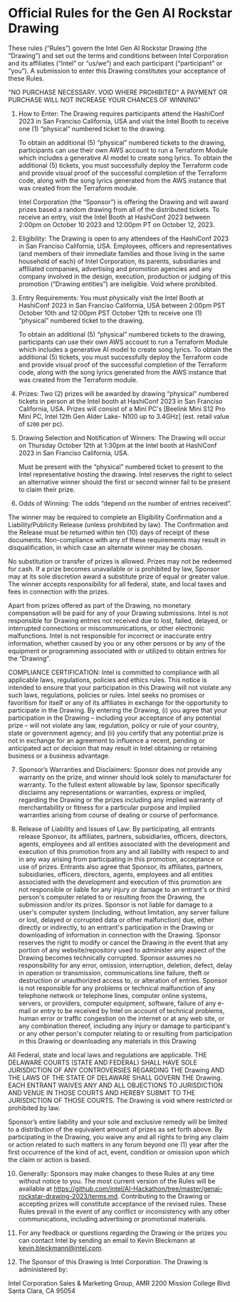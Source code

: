 # Official Rules for the Gen AI Rockstar Drawing 

These rules (“Rules”) govern the Intel Gen AI Rockstar Drawing (the “Drawing”) and set out the terms and conditions between Intel Corporation and its affiliates (“Intel” or “us/we”) and each participant (“participant” or “you”).  A submission to enter this Drawing constitutes your acceptance of these Rules.

"NO PURCHASE NECESSARY.  VOID WHERE PROHIBITED" A PAYMENT OR PURCHASE WILL NOT INCREASE YOUR CHANCES OF WINNING"

1.	How to Enter: The Drawing requires participants attend the HashiConf 2023 in San Franciso California, USA and visit the Intel Booth to receive one (1) “physical” numbered ticket to the drawing.  

    To obtain an additional (5) “physical” numbered tickets to the drawing, participants can use their own AWS account to run a Terraform Module which includes a generative AI model to create song lyrics.  To obtain the additional (5) tickets, you must successfully deploy the Terraform code and provide visual proof of the successful completion of the Terraform code, along with the song lyrics generated from the AWS instance that was created from the Terraform module.

    Intel Corporation (the “Sponsor”) is offering the Drawing and will award prizes based a random drawing from all of the distributed tickets.  To receive an entry, visit the Intel Booth at HashiConf 2023 between 2:00pm on October 10 2023 and 12:00pm PT on October 12, 2023.


2.	Eligibility: The Drawing is open to any attendees of the HashiConf 2023 in San Franciso California, USA. Employees, officers and representatives (and members of their immediate families and those living in the same household of each) of Intel Corporation, its parents, subsidiaries and affiliated companies, advertising and promotion agencies and any company involved in the design, execution, production or judging of this promotion (“Drawing entities”) are ineligible. Void where prohibited.


3.	Entry Requirements: You must physically visit the Intel Booth at HashiConf 2023 in San Franciso California, USA between 2:00pm PST  October 10th and 12:00pm PST October 12th to receive one (1) “physical” numbered ticket to the drawing. 

    To obtain an additional (5) “physical” numbered tickets to the drawing, participants can use their own AWS account to run a Terraform Module which includes a generative AI model to create song lyrics.  To obtain the additional (5) tickets, you must successfully deploy the Terraform code and provide visual proof of the successful completion of the Terraform code, along with the song lyrics generated from the AWS instance that was created from the Terraform module.

4.	Prizes: Two (2) prizes will be awarded by drawing “physical” numbered tickets in person at the Intel booth at HashiConf 2023 in San Franciso California, USA.  Prizes will consist of a Mini PC's [Beelink Mini S12 Pro Mini PC, Intel 12th Gen Alder Lake- N100 up to 3.4GHz] (est. retail value of `$200` per pc).

5. Drawing Selection and Notification of Winners: The Drawing will occur on Thursday October 12th at 1:30pm at the Intel booth at HashiConf 2023 in San Franciso California, USA.  

    Must be present with the “physical” numbered ticket to present to the Intel representative hosting the drawing.  Intel reserves the right to select an alternative winner should the first or second winner fail to be present to claim their prize.

6. Odds of Winning: The odds “depend on the number of entries received”.

The winner may be required to complete an Eligibility Confirmation and a Liability/Publicity Release (unless prohibited by law). The Confirmation and the Release must be returned within ten (10) days of receipt of these documents.  Non-compliance with any of these requirements may result in disqualification, in which case an alternate winner may be chosen.

No substitution or transfer of prizes is allowed.  Prizes may not be redeemed for cash.  If a prize becomes unavailable or is prohibited by law, Sponsor may at its sole discretion award a substitute prize of equal or greater value. The winner accepts responsibility for all federal, state, and local taxes and fees in connection with the prizes.  

Apart from prizes offered as part of the Drawing, no monetary compensation will be paid for any of your Drawing submissions. Intel is not responsible for Drawing entries not received due to lost, failed, delayed, or interrupted connections or miscommunications, or other electronic malfunctions. Intel is not responsible for incorrect or inaccurate entry information, whether caused by you or any other persons or by any of the equipment or programming associated with or utilized to obtain entries for the “Drawing”.

COMPLIANCE CERTIFICATION: 
Intel is committed to compliance with all applicable laws, regulations, policies and ethics rules. This notice is intended to ensure that your participation in this Drawing will not violate any such laws, regulations, policies or rules. Intel seeks no promises or favoritism for itself or any of its affiliates in exchange for the opportunity to participate in the Drawing.  By entering the Drawing, (i) you agree that your participation in the Drawing – including your acceptance of any potential prize – will not violate any law, regulation, policy or rule of your country, state or government agency; and (ii) you certify that any potential prize is not in exchange for an agreement to influence a recent, pending or anticipated act or decision that may result in Intel obtaining or retaining business or a business advantage.

7.	Sponsor’s Warranties and Disclaimers:  Sponsor does not provide any warranty on the prize, and winner should look solely to manufacturer for warranty. To the fullest extent allowable by law, Sponsor specifically disclaims any representations or warranties, express or implied, regarding the Drawing or the prizes including any implied warranty of merchantability or fitness for a particular purpose and implied warranties arising from course of dealing or course of performance.

8.	Release of Liability and Issues of Law: By participating, all entrants release Sponsor, its affiliates, partners, subsidiaries, officers, directors, agents, employees and all entities associated with the development and execution of this promotion from any and all liability with respect to and in any way arising from participating in this promotion, acceptance or use of prizes.   Entrants also agree that Sponsor, its affiliates, partners, subsidiaries, officers, directors, agents, employees and all entities associated with the development and execution of this promotion are not responsible or liable for any injury or damage to an entrant's or third person's computer related to or resulting from the Drawing, the submission and/or its prizes.   Sponsor is not liable for damage to a user's computer system (including, without limitation, any server failure or lost, delayed or corrupted data or other malfunction) due, either directly or indirectly, to an entrant's participation in the Drawing or downloading of information in connection with the Drawing.  Sponsor reserves the right to modify or cancel the Drawing in the event that any portion of any website/repository used to administer any aspect of the Drawing becomes technically corrupted.
Sponsor assumes no responsibility for any error, omission, interruption, deletion, defect, delay in operation or transmission, communications line failure, theft or destruction or unauthorized access to, or alteration of entries. Sponsor is not responsible for any problems or technical malfunction of any telephone network or telephone lines, computer online systems, servers, or providers, computer equipment, software, failure of any e-mail or entry to be received by Intel on account of technical problems, human error or traffic congestion on the internet or at any web site, or any combination thereof, including any injury or damage to participant's or any other person's computer relating to or resulting from participation in this Drawing or downloading any materials in this Drawing

All Federal, state and local laws and regulations are applicable. THE DELAWARE COURTS (STATE AND FEDERAL) SHALL HAVE SOLE JURISDICTION OF ANY CONTROVERSIES REGARDING THE Drawing AND THE LAWS OF THE STATE OF DELAWARE SHALL GOVERN THE Drawing.   EACH ENTRANT WAIVES ANY AND ALL OBJECTIONS TO JURISDICTION AND VENUE IN THOSE COURTS AND HEREBY SUBMIT TO THE JURISDICTION OF THOSE COURTS.  The Drawing is void where restricted or prohibited by law.

Sponsor’s entire liability and your sole and exclusive remedy will be limited to a distribution of the equivalent amount of prizes as set forth above. By participating in the Drawing, you waive any and all rights to bring any claim or action related to such matters in any forum beyond one (1) year after the first occurrence of the kind of act, event, condition or omission upon which the claim or action is based.


10.	Generally:  Sponsors may make changes to these Rules at any time without notice to you. The most current version of the Rules will be available at https://github.com/intel/AI-Hackathon/tree/master/genai-rockstar-drawing-2023/terms.md. Contributing to the Drawing or accepting prizes will constitute acceptance of the revised rules.  These Rules prevail in the event of any conflict or inconsistency with any other communications, including advertising or promotional materials.
11.	For any feedback or questions regarding the Drawing or the prizes you can contact Intel by sending an email to Kevin Bleckmann at kevin.bleckmann@intel.com.

12.	The Sponsor of this Drawing is Intel Corporation. The Drawing is administered by:

Intel Corporation
Sales & Marketing Group, AMR
2200 Mission College Blvd
Santa Clara, CA 95054



